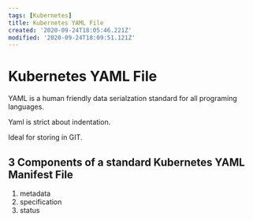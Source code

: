 ```yaml
---
tags: [Kubernetes]
title: Kubernetes YAML File
created: '2020-09-24T18:05:46.221Z'
modified: '2020-09-24T18:09:51.121Z'
---
```


# Kubernetes YAML File

YAML is a human friendly data serialzation standard for all programing languages.  

Yaml is strict about indentation. 

Ideal for storing in GIT. 

## 3 Components of a standard Kubernetes YAML Manifest File

1) metadata
2) specification
3) status



